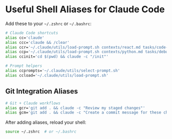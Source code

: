 # Useful Shell Aliases for Claude Code

Add these to your `~/.zshrc` or `~/.bashrc`:

```bash
# Claude Code shortcuts
alias cc='claude'
alias ccc='claude && /clear'
alias ccr='~/.claude/utils/load-prompt.sh contexts/react.md tasks/code-review.md'
alias ccp='~/.claude/utils/load-prompt.sh contexts/python.md tasks/debug-help.md'
alias ccinit='cd $(pwd) && claude -c "/init"'

# Prompt helpers
alias ccprompts='~/.claude/utils/select-prompt.sh'
alias ccload='~/.claude/utils/load-prompt.sh'
```

## Git Integration Aliases
```bash
# Git + Claude workflows
alias gcr='git add . && claude -c "Review my staged changes"'
alias gcm='git add . && claude -c "Create a commit message for these changes"'
```

After adding aliases, reload your shell:
```bash
source ~/.zshrc  # or ~/.bashrc
```
